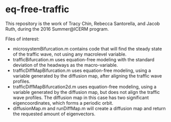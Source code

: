 # eq-free-traffic
This repository is the work of Tracy Chin, Rebecca Santorella, and Jacob Ruth, during the 2016 Summer@ICERM program.  

Files of interest:
- microsystemBifurcation.m contains code that will find the steady state of the traffic wave, not using any macrolevel variable.
- trafficBifurcation.m uses equation-free modeling with the standard deviation of the headways as the macro-variable.
- trafficDiffMapBifurcation.m uses equation-free modeling, using a variable generated by the diffusion map, after aligning the traffic wave profiles.
- trafficDiffMapBifurcation2d.m uses equation-free modeling, using a variable generated by the diffusion map, but does not align the  traffic wave profiles.  The diffusion map in this case has two significant eigencoordinates, which forms a periodic orbit.
- diffusionMap.m and runDiffMap.m will create a diffusion map and return the requested amount of eigenvectors.
